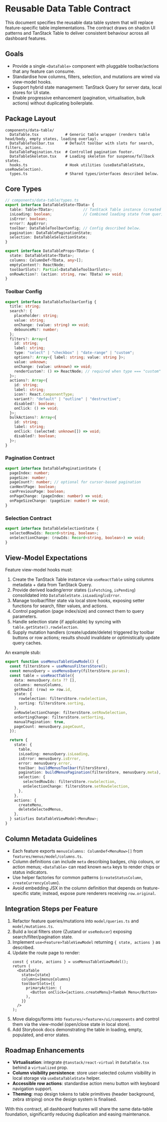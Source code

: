 # Reusable Data Table Contract

This document specifies the reusable data table system that will replace feature-specific table implementations. The contract draws on shadcn UI patterns and TanStack Table to deliver consistent behaviour across all dashboard features.

## Goals
- Provide a single `<DataTable>` component with pluggable toolbar/actions that any feature can consume.
- Standardise how columns, filters, selection, and mutations are wired via view-model hooks.
- Support hybrid state management: TanStack Query for server data, local stores for UI state.
- Enable progressive enhancement (pagination, virtualisation, bulk actions) without duplicating boilerplate.

## Package Layout
```
components/data-table/
  DataTable.tsx            # Generic table wrapper (renders table head/body, empty states, loading overlay).
  DataTableToolbar.tsx     # Default toolbar with slots for search, filters, actions.
  DataTablePagination.tsx  # Controlled pagination footer.
  DataTableSkeleton.tsx    # Loading skeleton for suspense/fallback states.
  hooks.ts                 # Hook utilities (useDataTableState, useRowSelection).
  types.ts                 # Shared types/interfaces described below.
```

## Core Types
```ts
// components/data-table/types.ts
export interface DataTableState<TData> {
  table: Table<TData>;             // TanStack Table instance (created by view-model hook).
  isLoading: boolean;              // Combined loading state from queries/mutations.
  isError: boolean;
  error?: AppError;
  toolbar: DataTableToolbarConfig; // Config described below.
  pagination: DataTablePaginationState;
  selection: DataTableSelectionState;
}

export interface DataTableProps<TData> {
  state: DataTableState<TData>;
  columns: ColumnDef<TData, any>[];
  emptyContent?: ReactNode;
  toolbarSlots?: Partial<DataTableToolbarSlots>;
  onRowAction?: (action: string, row: TData) => void;
}
```

### Toolbar Config
```ts
export interface DataTableToolbarConfig {
  title: string;
  search?: {
    placeholder: string;
    value: string;
    onChange: (value: string) => void;
    debounceMs?: number;
  };
  filters?: Array<{
    id: string;
    label: string;
    type: "select" | "checkbox" | "date-range" | "custom";
    options?: Array<{ label: string; value: string }>;
    value: unknown;
    onChange: (value: unknown) => void;
    renderCustom?: () => ReactNode; // required when type === "custom"
  }>;
  actions?: Array<{
    id: string;
    label: string;
    icon?: React.ComponentType;
    variant?: "default" | "outline" | "destructive";
    disabled?: boolean;
    onClick: () => void;
  }>;
  bulkActions?: Array<{
    id: string;
    label: string;
    onClick: (selected: unknown[]) => void;
    disabled?: boolean;
  }>;
}
```

### Pagination Contract
```ts
export interface DataTablePaginationState {
  pageIndex: number;
  pageSize: number;
  pageCount?: number; // optional for cursor-based pagination
  canNextPage: boolean;
  canPreviousPage: boolean;
  onPageChange: (pageIndex: number) => void;
  onPageSizeChange: (pageSize: number) => void;
}
```

### Selection Contract
```ts
export interface DataTableSelectionState {
  selectedRowIds: Record<string, boolean>;
  onSelectionChange: (rowIds: Record<string, boolean>) => void;
}
```

## View-Model Expectations
Feature view-model hooks must:
1. Create the TanStack Table instance via `useReactTable` using columns metadata + data from TanStack Query.
2. Provide derived loading/error states (`isFetching`, `isPending`) consolidated into `DataTableState.isLoading`/`isError`.
3. Manage toolbar/filter state via local store hooks, exposing setter functions for search, filter values, and actions.
4. Control pagination (page index/size) and connect them to query parameters.
5. Handle selection state (if applicable) by syncing with `table.getState().rowSelection`.
6. Supply mutation handlers (create/update/delete) triggered by toolbar buttons or row actions; results should invalidate or optimistically update query caches.

An example stub:
```ts
export function useMenusTableViewModel() {
  const filtersStore = useMenusFiltersStore();
  const menusQuery = useMenusQuery(filtersStore.params);
  const table = useReactTable({
    data: menusQuery.data ?? [],
    columns: menusColumns,
    getRowId: (row) => row.id,
    state: {
      rowSelection: filtersStore.rowSelection,
      sorting: filtersStore.sorting,
    },
    onRowSelectionChange: filtersStore.setRowSelection,
    onSortingChange: filtersStore.setSorting,
    manualPagination: true,
    pageCount: menusQuery.pageCount,
  });

  return {
    state: {
      table,
      isLoading: menusQuery.isLoading,
      isError: menusQuery.isError,
      error: menusQuery.error,
      toolbar: buildMenusToolbar(filtersStore),
      pagination: buildMenusPagination(filtersStore, menusQuery.meta),
      selection: {
        selectedRowIds: filtersStore.rowSelection,
        onSelectionChange: filtersStore.setRowSelection,
      },
    },
    actions: {
      createMenu,
      deleteSelectedMenus,
    },
  } satisfies DataTableViewModel<MenuRow>;
}
```

## Column Metadata Guidelines
- Each feature exports `menusColumns: ColumnDef<MenuRow>[]` from `features/menus/model/columns.ts`.
- Column definitions can include `meta` describing badges, chip colours, or action menus; `<DataTable>` can read known `meta` keys to render chips or status indicators.
- Use helper factories for common patterns (`createStatusColumn`, `createCurrencyColumn`).
- Avoid embedding JSX in the column definition that depends on feature-specific state; instead, expose pure renderers receiving `row.original`.

## Integration Steps per Feature
1. Refactor feature queries/mutations into `model/queries.ts` and `model/mutations.ts`.
2. Build a local filters store (Zustand or `useReducer`) exposing search/filter/pagination state.
3. Implement `use<Feature>TableViewModel` returning `{ state, actions }` as described.
4. Update the route page to render:
   ```tsx
   const { state, actions } = useMenusTableViewModel();
   return (
     <DataTable
       state={state}
       columns={menusColumns}
       toolbarSlots={{
         primaryAction: (
           <Button onClick={actions.createMenu}>Tambah Menu</Button>
         ),
       }}
     />
   );
   ```
5. Move dialogs/forms into `features/<feature>/ui/components` and control them via the view-model (open/close state in local store).
6. Add Storybook docs demonstrating the table in loading, empty, populated, and error states.

## Roadmap Enhancements
- **Virtualisation**: integrate `@tanstack/react-virtual` in `DataTable.tsx` behind a `virtualized` prop.
- **Column visibility persistence**: store user-selected column visibility in local storage via `useDataTableState` helper.
- **Accessible row actions**: standardise action menu button with keyboard navigation support.
- **Theming**: map design tokens to table primitives (header background, zebra striping) once the design system is finalised.

With this contract, all dashboard features will share the same data-table foundation, significantly reducing duplication and easing maintenance.
